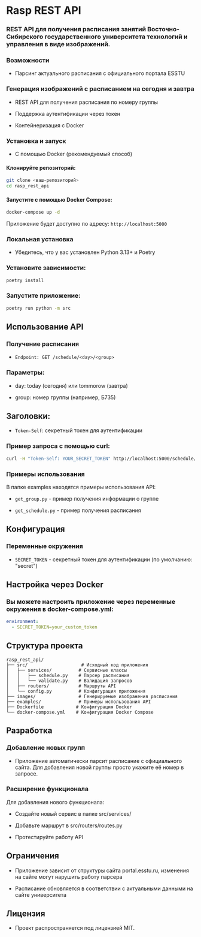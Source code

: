 # Rasp REST API
### REST API для получения расписания занятий Восточно-Сибирского государственного университета технологий и управления в виде изображений.

### Возможности
- Парсинг актуального расписания с официального портала ЕSSTU

### Генерация изображений с расписанием на сегодня и завтра

- REST API для получения расписания по номеру группы

- Поддержка аутентификации через токен

- Контейнеризация с Docker

### Установка и запуск
- С помощью Docker (рекомендуемый способ)

#### Клонируйте репозиторий:

```bash
git clone <ваш-репозиторий>
cd rasp_rest_api
```
#### Запустите с помощью Docker Compose:

```bash
docker-compose up -d
```
Приложение будет доступно по адресу: `http://localhost:5000`

### Локальная установка
- Убедитесь, что у вас установлен Python 3.13+ и Poetry

### Установите зависимости:

```bash
poetry install
```

### Запустите приложение:

```bash
poetry run python -m src
```

## Использование API
### Получение расписания
- `Endpoint: GET /schedule/<day>/<group>`

### Параметры:

- day: today (сегодня) или tommorow (завтра)

- group: номер группы (например, Б735)

## Заголовки:

- `Token-Self`: секретный токен для аутентификации

### Пример запроса с помощью curl:

```bash
curl -H "Token-Self: YOUR_SECRET_TOKEN" http://localhost:5000/schedule/today/Б735 -o schedule.png
```

### Примеры использования
В папке examples находятся примеры использования API:

- `get_group.py` - пример получения информации о группе

- `get_schedule.py` - пример получения расписания

## Конфигурация
### Переменные окружения
- `SECRET_TOKEN` - секретный токен для аутентификации (по умолчанию: "secret")

## Настройка через Docker
### Вы можете настроить приложение через переменные окружения в docker-compose.yml:

```yaml
environment:
  - SECRET_TOKEN=your_custom_token
```

## Структура проекта
```text
rasp_rest_api/
├── src/                    # Исходный код приложения
│   ├── services/          # Сервисные классы
│   │   ├── schedule.py    # Парсер расписания
│   │   └── validate.py    # Валидация запросов
│   ├── routers/           # Маршруты API
│   └── config.py          # Конфигурация приложения
├── images/                # Генерируемые изображения расписания
├── examples/              # Примеры использования API
├── Dockerfile            # Конфигурация Docker
└── docker-compose.yml    # Конфигурация Docker Compose
```

## Разработка
### Добавление новых групп
- Приложение автоматически парсит расписание с официального сайта. Для добавления новой группы просто укажите её номер в запросе.

### Расширение функционала
Для добавления нового функционала:

- Создайте новый сервис в папке src/services/

- Добавьте маршрут в src/routers/routes.py

- Протестируйте работу API

## Ограничения
- Приложение зависит от структуры сайта portal.esstu.ru, изменения на сайте могут нарушить работу парсера

- Расписание обновляется в соответствии с актуальными данными на сайте университета

## Лицензия
- Проект распространяется под лицензией MIT.